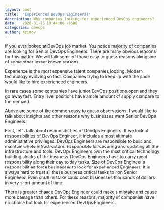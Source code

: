 ```yaml
---
layout: post
title:  "Experienced DevOps Engineers?"
description: Why companies looking for experienced DevOps engineers?
date:   2020-01-25 19:44:00 +0600
categories: devops
author: Azimov
---
```


If you ever looked at DevOps job market. You notice majority of companies are looking for Senior DevOps Engineers.
There are many obvious reasons for this matter. We will talk some of those easy to guess reasons alongside of 
some other lesser known reasons.

Experience is the most expensive talent companies looking. Modern technology evolving so fast. Companies trying to 
keep up with the pace would like to hire experienced engineers. 

In rare cases some companies have junior DevOps positions open and they go away fast. Entry level positions have ample 
amount of supply compare to the demand.

Above are some of the common easy to guess observations. I would like to talk about insights and other reasons why
businesses want Senior DevOps Engineers. 

First, let's talk about responsibilities of DevOps Engineers. If we look at responsibilities of DevOps Engineer, it includes almost ultimate
administrative privileges. DevOps Engineers are responsible to build and maintain whole infrastructure. Responsible
for securing and updating all the infrastructure and tools. DevOps Engineers own the most critical technology building blocks
of the business. DevOps Engineers have to carry great responsibility along their day to day tasks.
Size of DevOps Engineer's responsibilities force businesses to look for experienced Engineers.
It is always hard to trust all these business critical tasks to non Senior Engineers. Even small mistake could cost 
businesses thousands of dollars in very short amount of time.
 
There is greater chance DevOps Engineer could make a mistake
and cause more damage than others. For these reasons, majority of companies have no choice but look for experienced 
DevOps Engineers.
